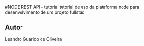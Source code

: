 #NODE REST API - tutorial
tutorial de uso da plataforma node para desenvolvimento de um projeto fullstac
## Autor
Leandro Guarido de Oliveira

